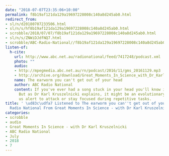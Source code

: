 ```yaml
---
date: "2018-07-07T23:35:06+10:00"
permalink: f8b19af121da129a19697228008c140a8d245ab0.html
redirect_from:
- sl/n/d20180707233506.html
- sl/n/s/hf8b19af121da129a19697228008c140a8d245ab0.html
- scrobble/2018/07/07/f8b19af121da129a19697228008c140a8d245ab0.html
- sl/n/s/ZNWiDJdfNQ7.html
- scrobble/ABC-Radio-National//f8b19af121da129a19697228008c140a8d245ab0.html
listen-of:
  h-cite:
    url: http://www.abc.net.au/radionational/feed/7417248/podcast.xml
    photo: ""
    audio:
    - http://mpegmedia.abc.net.au/rn/podcast/2016/11/gms_20161129.mp3
    - http://archive.org/download/Great_Moments_In_Science_with_Dr_Karl_Kruszelnicki-Podcast-by-ABC_Radio_National/The_earworm_you_cant_get_out_of_your_head.mp3
    name: The earworm you can't get out of your head
    author: ABC Radio National
    content: If you've ever had a song stuck in your head you'll know it's annoying.
      But as Dr Karl Kruszelnicki explains, it might be an evolutionary way of keeping
      us alert to attack or stay focused during repetitive tasks.
title: ' \ud83c\udfa7 Listened to The earworm you can''t get out of your head by ABC
  Radio National From Great Moments In Science - with Dr Karl Kruszelnicki'
categories:
- scrobble
- audio
- Great Moments In Science - with Dr Karl Kruszelnicki
- ABC Radio National
- July
- 2018
- 7
---
```

